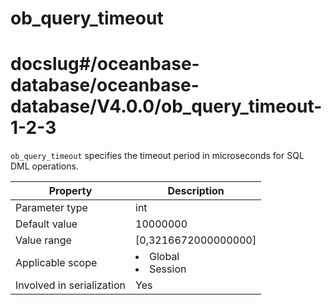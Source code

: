ob_query_timeout
=====================================
# docslug#/oceanbase-database/oceanbase-database/V4.0.0/ob_query_timeout-1-2-3
`ob_query_timeout` specifies the timeout period in microseconds for SQL DML operations.


| **Property** | **Description** |
|---------|------------------------------------------------------------------------------------------------------------|
| Parameter type | int |
| Default value | 10000000 |
| Value range | [0,3216672000000000] |
| Applicable scope | <li> Global   <li> Session |
| Involved in serialization | Yes |


